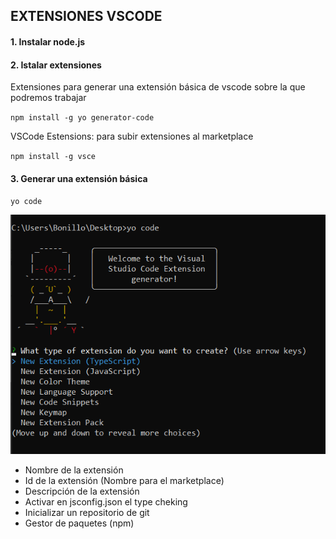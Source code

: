 ## EXTENSIONES VSCODE
#### 1. Instalar node.js

#### 2. Istalar extensiones

Extensiones para generar una extensión básica de vscode sobre la que podremos trabajar

`npm install -g yo generator-code`

VSCode Estensions: para subir extensiones al marketplace

`npm install -g vsce`

#### 3. Generar una extensión básica

`yo code`

![](images/yocode.PNG)

- Nombre de la extensión
- Id de la extensión (Nombre para el marketplace)
- Descripción de la extensión
- Activar en jsconfig.json el type cheking
- Inicializar un repositorio de git
- Gestor de paquetes (npm)